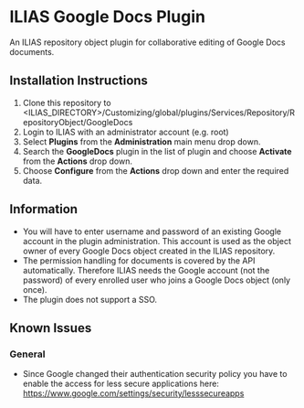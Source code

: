 # ILIAS Google Docs Plugin
An ILIAS repository object plugin for collaborative editing of Google Docs documents.

## Installation Instructions
1. Clone this repository to <ILIAS_DIRECTORY>/Customizing/global/plugins/Services/Repository/RepositoryObject/GoogleDocs
2. Login to ILIAS with an administrator account (e.g. root)
3. Select **Plugins** from the **Administration** main menu drop down.
4. Search the **GoogleDocs** plugin in the list of plugin and choose **Activate** from the **Actions** drop down.
5. Choose **Configure** from the **Actions** drop down and enter the required data.

## Information
* You will have to enter username and password of an existing Google account in the plugin administration. This account is used as the object owner of every Google Docs object created in the ILIAS repository. 
* The permission handling for documents is covered by the API automatically. Therefore ILIAS needs the Google account (not the password) of every enrolled user who joins a Google Docs object (only once).
* The plugin does not support a SSO.

## Known Issues

### General
* Since Google changed their authentication security policy you have to enable the access for less secure applications here: <https://www.google.com/settings/security/lesssecureapps>